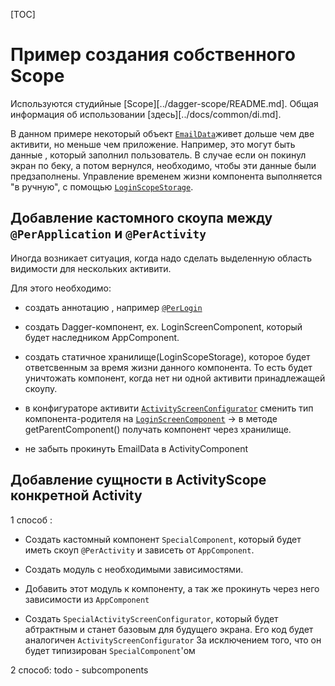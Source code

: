 [TOC]

# Пример создания собственного Scope

Используются студийные [Scope][../dagger-scope/README.md].
Общая информация об использовании [здесь][../docs/common/di.md].

В данном примере некоторый объект [`EmailData`][ld]живет дольше чем две активити,
но меньше чем приложение. Например, это могут быть данные , который заполнил пользователь.
В случае если он покинул экран по беку, а потом вернулся, необходимо, чтобы
эти данные были предзаполнены.
Управление временем жизни компонента выполняется "в ручную", c помощью
[`LoginScopeStorage`][lss].

## Добавление кастомного скоупа между `@PerApplication` и `@PerActivity`

Иногда возникает ситуация, когда надо сделать выделенную область видимости
для нескольких активити.

Для этого необходимо:
- создать аннотацию , например [`@PerLogin`][pl]
- создать Dagger-компонент, ex. LoginScreenComponent, который будет наследником
AppComponent.
- создать статичное хранилище(LoginScopeStorage), которое будет ответсвенным за время жизни
данного компонента. То есть будет уничтожать компонент, когда нет ни одной
активити принадлежащей скоупу.
- в конфигураторе активити [`ActivityScreenConfigurator`][asc] сменить тип компонента-родителя
на [`LoginScreenComponent`][lcomp] -> в методе getParentComponent() получать компонент через
хранилище.

- не забыть прокинуть EmailData в ActivityComponent

## Добавление сущности в ActivityScope конкретной Activity

1 способ :
* Создать кастомный компонент `SpecialComponent`, который будет иметь скоуп
`@PerActivity` и зависеть от `AppComponent`.

* Создать модуль с необходимыми зависимостями.

* Добавить этот модуль к компоненту, а так же прокинуть через него зависимости
из `AppComponent`

* Создать `SpecialActivityScreenConfigurator`, который будет абтрактным и
станет базовым для будущего экрана. Его код будет аналогичен `ActivityScreenConfigurator`
За исключением того, что он будет типизирован `SpecialComponent`'ом

2 способ: todo - subcomponents

[ld]: src/main/java/ru/surfstudio/android/custom_scope_sample/domain/EmailData.kt
[lss]: src/main/java/ru/surfstudio/android/custom_scope_sample/ui/base/LoginScopeStorage.kt
[pl]: src/main/java/ru/surfstudio/android/custom_scope_sample/ui/base/dagger/scope/PerLogin.kt
[asc]: src/main/java/ru/surfstudio/android/custom_scope_sample/ui/base/configurator/ActivityScreenConfigurator.java
[lcomp]: src/main/java/ru/surfstudio/android/custom_scope_sample/ui/base/dagger/login/LoginScreenComponent.kt